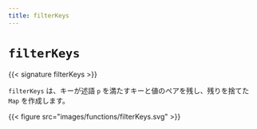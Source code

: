 ```yaml
---
title: filterKeys
---
```


# `filterKeys`

{{< signature filterKeys >}}

`filterKeys` は、キーが述語 `p` を満たすキーと値のペアを残し、残りを捨てた `Map` を作成します。

{{< figure src="images/functions/filterKeys.svg" >}}
